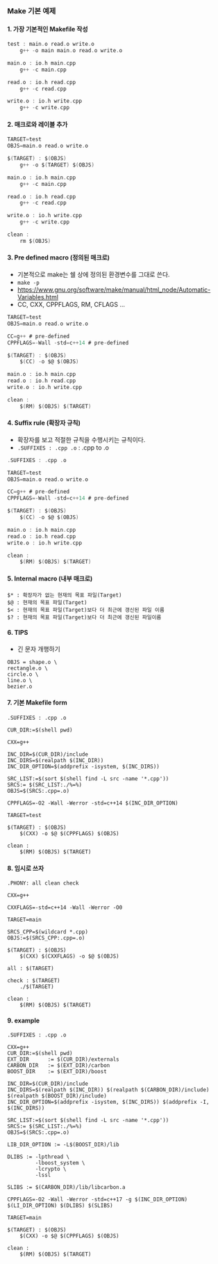 ### Make 기본 예제

#### 1. 가장 기본적인 Makefile 작성
```c
test : main.o read.o write.o
    g++ -o main main.o read.o write.o

main.o : io.h main.cpp
    g++ -c main.cpp

read.o : io.h read.cpp
    g++ -c read.cpp

write.o : io.h write.cpp
    g++ -c write.cpp
```

#### 2. 매크로와 레이블 추가
```c
TARGET=test
OBJS=main.o read.o write.o

$(TARGET) : $(OBJS)
    g++ -o $(TARGET) $(OBJS)

main.o : io.h main.cpp
    g++ -c main.cpp

read.o : io.h read.cpp
    g++ -c read.cpp

write.o : io.h write.cpp
    g++ -c write.cpp

clean :
    rm $(OBJS)
````

#### 3. Pre defined macro (정의된 매크로)
* 기본적으로 make는 쉘 상에 정의된 환경변수를 그대로 쓴다.
* ```make -p```
* https://www.gnu.org/software/make/manual/html_node/Automatic-Variables.html
* CC, CXX, CPPFLAGS, RM, CFLAGS ...
```c
TARGET=test
OBJS=main.o read.o write.o

CC=g++ # pre-defined
CPPFLAGS=-Wall -std=c++14 # pre-defined

$(TARGET) : $(OBJS)
    $(CC) -o $@ $(OBJS)

main.o : io.h main.cpp
read.o : io.h read.cpp
write.o : io.h write.cpp

clean :
    $(RM) $(OBJS) $(TARGET)
```

#### 4. Suffix rule (확장자 규칙)
* 확장자를 보고 적절한 규칙을 수행시키는 규칙이다.
* ```.SUFFIXES : .cpp .o``` : .cpp to .o
```c
.SUFFIXES : .cpp .o

TARGET=test
OBJS=main.o read.o write.o

CC=g++ # pre-defined
CPPFLAGS=-Wall -std=c++14 # pre-defined

$(TARGET) : $(OBJS)
    $(CC) -o $@ $(OBJS)

main.o : io.h main.cpp
read.o : io.h read.cpp
write.o : io.h write.cpp

clean :
    $(RM) $(OBJS) $(TARGET)
```

#### 5. Internal macro (내부 매크로)
```
$* : 확장자가 없는 현재의 목표 파일(Target)
$@ : 현재의 목표 파일(Target)
$< : 현재의 목표 파일(Target)보다 더 최근에 갱신된 파일 이름
$? : 현재의 목표 파일(Target)보다 더 최근에 갱신된 파일이름
```

#### 6. TIPS
* 긴 문자 개행하기
```
OBJS = shape.o \
rectangle.o \
circle.o \
line.o \
bezier.o 
```

#### 7. 기본 Makefile form
```
.SUFFIXES : .cpp .o

CUR_DIR:=$(shell pwd)

CXX=g++

INC_DIR=$(CUR_DIR)/include
INC_DIRS=$(realpath $(INC_DIR))
INC_DIR_OPTION=$(addprefix -isystem, $(INC_DIRS))

SRC_LIST:=$(sort $(shell find -L src -name '*.cpp'))
SRCS:= $(SRC_LIST:./%=%)
OBJS=$(SRCS:.cpp=.o)

CPPFLAGS=-O2 -Wall -Werror -std=c++14 $(INC_DIR_OPTION)

TARGET=test

$(TARGET) : $(OBJS)
    $(CXX) -o $@ $(CPPFLAGS) $(OBJS)

clean :
    $(RM) $(OBJS) $(TARGET)
```

#### 8. 임시로 쓰자
```
.PHONY: all clean check

CXX=g++

CXXFLAGS=-std=c++14 -Wall -Werror -O0

TARGET=main

SRCS_CPP=$(wildcard *.cpp)
OBJS:=$(SRCS_CPP:.cpp=.o)

$(TARGET) : $(OBJS)
    $(CXX) $(CXXFLAGS) -o $@ $(OBJS)

all : $(TARGET)

check : $(TARGET)
    ./$(TARGET)

clean :
    $(RM) $(OBJS) $(TARGET)

```

#### 9. example
```
.SUFFIXES : .cpp .o

CXX=g++
CUR_DIR:=$(shell pwd)
EXT_DIR      := $(CUR_DIR)/externals
CARBON_DIR   := $(EXT_DIR)/carbon
BOOST_DIR    := $(EXT_DIR)/boost

INC_DIR=$(CUR_DIR)/include
INC_DIRS=$(realpath $(INC_DIR)) $(realpath $(CARBON_DIR)/include) $(realpath $(BOOST_DIR)/include)
INC_DIR_OPTION=$(addprefix -isystem, $(INC_DIRS)) $(addprefix -I, $(INC_DIRS))

SRC_LIST:=$(sort $(shell find -L src -name '*.cpp'))
SRCS:= $(SRC_LIST:./%=%)
OBJS=$(SRCS:.cpp=.o)

LIB_DIR_OPTION := -L$(BOOST_DIR)/lib

DLIBS := -lpthread \
         -lboost_system \
         -lcrypto \
         -lssl

SLIBS := $(CARBON_DIR)/lib/libcarbon.a

CPPFLAGS=-O2 -Wall -Werror -std=c++17 -g $(INC_DIR_OPTION) $(LI_DIR_OPTION) $(DLIBS) $(SLIBS)

TARGET=main

$(TARGET) : $(OBJS)
    $(CXX) -o $@ $(CPPFLAGS) $(OBJS)

clean :
    $(RM) $(OBJS) $(TARGET)
```
